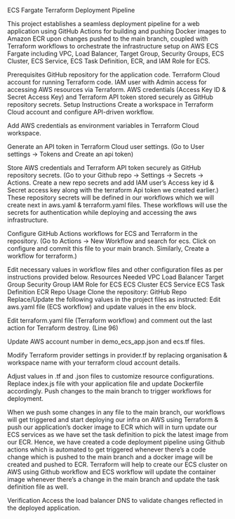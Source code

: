 ECS Fargate Terraform Deployment Pipeline

This project establishes a seamless deployment pipeline for a web application using GitHub Actions for building and pushing Docker images to Amazon ECR upon changes pushed to the main branch, coupled with Terraform workflows to orchestrate the infrastructure setup on AWS ECS Fargate including VPC, Load Balancer, Target Group, Security Groups, ECS Cluster, ECS Service, ECS Task Definition, ECR, and IAM Role for ECS.

Prerequisites
GitHub repository for the application code.
Terraform Cloud account for running Terraform code.
IAM user with Admin access for accessing AWS resources via Terraform.
AWS credentials (Access Key ID & Secret Access Key) and Terraform API token stored securely as GitHub repository secrets.
Setup Instructions
Create a workspace in Terraform Cloud account and configure API-driven workflow.

Add AWS credentials as environment variables in Terraform Cloud workspace.

Generate an API token in Terraform Cloud user settings.
(Go to User settings -> Tokens and Create an api token)

Store AWS credentials and Terraform API token securely as GitHub repository secrets.
(Go to your Github repo -> Settings -> Secrets -> Actions. Create a new repo secrets and add IAM user’s Access key id & Secret access key along with the terraform Api token we created earlier.)
These repository secrets will be defined in our workflows which we will create next in aws.yaml & terraform.yaml files. These workflows will use the secrets for authentication while deploying and accessing the aws infrastructure.



Configure GitHub Actions workflows for ECS and Terraform in the repository.
(Go to Actions -> New Workflow and search for ecs. Click on configure and commit this file to your main branch. Similarly, Create a workflow for terraform.)



Edit necessary values in workflow files and other configuration files as per instructions provided below.
Resources Needed
VPC
Load Balancer
Target Group
Security Group
IAM Role for ECS
ECS Cluster
ECS Service
ECS Task Definition
ECR Repo
Usage
Clone the repository: GitHub Repo
Replace/Update the following values in the project files as instructed:
Edit aws.yaml file (ECS workflow) and update values in the env block.

Edit terraform.yaml file (Terraform workflow) and comment out the last action for Terraform destroy. (Line 96)

Update AWS account number in demo_ecs_app.json and ecs.tf files. 



Modify Terraform provider settings in provider.tf by  replacing organisation & workspace name with your terraform cloud account details.

Adjust values in .tf and .json files to customize resource configurations.
Replace index.js file with your application file and update Dockerfile accordingly.
Push changes to the main branch to trigger workflows for deployment.

When we push some changes in any file to the main branch, our workflows will get triggered and start deploying our infra on AWS using Terraform & push our application’s docker image to ECR which will in turn update our ECS services as we have set the task definition to pick the latest image from our ECR.
Hence, we have created a code deployment pipeline using Github actions which is automated to get triggered whenever there’s a code change which is pushed to the main branch and a docker image will be created and pushed to ECR.
Terraform will help to create our ECS cluster on AWS using Github workflow and ECS workflow will update the container image whenever there’s a change in the main branch and update the task definition file as well.











Verification
Access the load balancer DNS to validate changes reflected in the deployed application.



